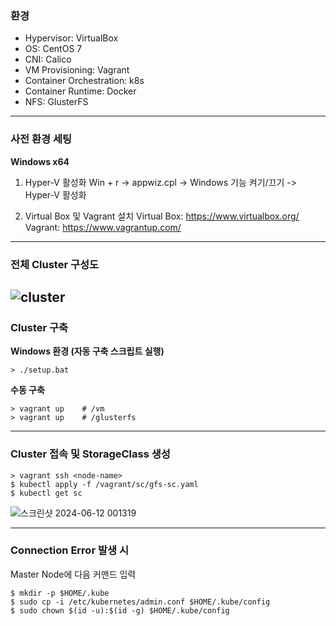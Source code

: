 ### 환경

- Hypervisor: VirtualBox
- OS: CentOS 7
- CNI: Calico
- VM Provisioning: Vagrant
- Container Orchestration: k8s
- Container Runtime: Docker
- NFS: GlusterFS

---

### 사전 환경 세팅 
**Windows x64**
1. Hyper-V 활성화
Win + r -> appwiz.cpl -> Windows 기능 켜기/끄기 -> Hyper-V 활성화 

2. Virtual Box 및 Vagrant 설치
Virtual Box: https://www.virtualbox.org/
Vagrant: https://www.vagrantup.com/

---

### 전체 Cluster 구성도

## ![cluster](https://github.com/empboard/emp-infra-test/assets/95991654/819c27ec-2838-4ae1-8ec9-96da355e2543)

### Cluster 구축

**Windows 환경 (자동 구축 스크립트 실행)**

```shell
> ./setup.bat
```

**수동 구축**

```shell
> vagrant up    # /vm
> vagrant up    # /glusterfs
```

---

### Cluster 접속 및 StorageClass 생성

```shell
> vagrant ssh <node-name>
$ kubectl apply -f /vagrant/sc/gfs-sc.yaml
$ kubectl get sc
```

![스크린샷 2024-06-12 001319](https://github.com/empboard/emp-infra-test/assets/95991654/181af121-b61b-4766-bcf1-ed20de683633)

---

### Connection Error 발생 시

Master Node에 다음 커맨드 입력

```shell
$ mkdir -p $HOME/.kube
$ sudo cp -i /etc/kubernetes/admin.conf $HOME/.kube/config
$ sudo chown $(id -u):$(id -g) $HOME/.kube/config
```
